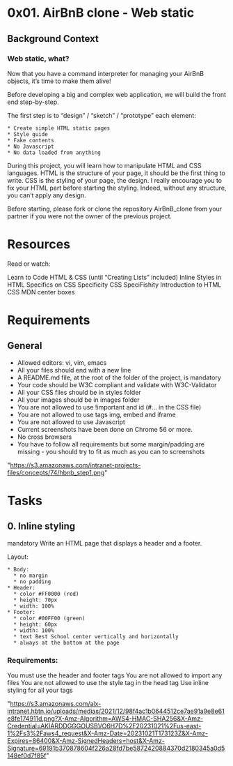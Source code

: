 # 0x01. AirBnB clone - Web static

## Background Context
### Web static, what?
Now that you have a command interpreter for managing your AirBnB objects, it’s time to make them alive!

Before developing a big and complex web application, we will build the front end step-by-step.

The first step is to “design” / “sketch” / “prototype” each element:

	* Create simple HTML static pages
	* Style guide
	* Fake contents
	* No Javascript
	* No data loaded from anything
During this project, you will learn how to manipulate HTML and CSS languages. HTML is the structure of your page, it should be the first thing to write. CSS is the styling of your page, the design. I really encourage you to fix your HTML part before starting the styling. Indeed, without any structure, you can’t apply any design.

Before starting, please fork or clone the repository AirBnB_clone from your partner if you were not the owner of the previous project.

# Resources
Read or watch:

Learn to Code HTML & CSS (until “Creating Lists” included)
Inline Styles in HTML
Specifics on CSS Specificity
CSS SpeciFishity
Introduction to HTML
CSS
MDN
center boxes

# Requirements
## General
* Allowed editors: vi, vim, emacs
* All your files should end with a new line
* A README.md file, at the root of the folder of the project, is mandatory
* Your code should be W3C compliant and validate with W3C-Validator
* All your CSS files should be in styles folder
* All your images should be in images folder
* You are not allowed to use !important and id (#... in the CSS file)
* You are not allowed to use tags img, embed and iframe
* You are not allowed to use Javascript
* Current screenshots have been done on Chrome 56 or more.
* No cross browsers
* You have to follow all requirements but some margin/padding are missing - you should try to fit as much as you can to screenshots


"https://s3.amazonaws.com/intranet-projects-files/concepts/74/hbnb_step1.png"

# Tasks
## 0. Inline styling
mandatory
Write an HTML page that displays a header and a footer.

Layout:

	* Body:
	  * no margin
	  * no padding
	* Header:
	  * color #FF0000 (red)
	  * height: 70px
	  * width: 100%
	* Footer:
	  * color #00FF00 (green)
	  * height: 60px
	  * width: 100%
	  * text Best School center vertically and horizontally
	  * always at the bottom at the page
### Requirements:

You must use the header and footer tags
You are not allowed to import any files
You are not allowed to use the style tag in the head tag
Use inline styling for all your tags

"https://s3.amazonaws.com/alx-intranet.hbtn.io/uploads/medias/2021/12/98f4ac1b0644512ce7ae91a9e8e61e8fe174911d.png?X-Amz-Algorithm=AWS4-HMAC-SHA256&X-Amz-Credential=AKIARDDGGGOUSBVO6H7D%2F20231021%2Fus-east-1%2Fs3%2Faws4_request&X-Amz-Date=20231021T173123Z&X-Amz-Expires=86400&X-Amz-SignedHeaders=host&X-Amz-Signature=69191b370878604f226a28fd7be5872420884370d2180345a0d5148ef0d7f85f"
